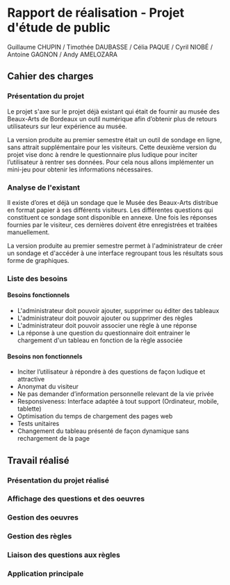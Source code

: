 # Rapport de réalisation - Projet d'étude de public

Guillaume CHUPIN / Timothée DAUBASSE / Célia PAQUE / Cyril NIOBÉ / Antoine GAGNON / Andy AMELOZARA


## Cahier des charges

### Présentation du projet

Le projet s'axe sur le projet déjà existant qui était de fournir au musée des Beaux-Arts de Bordeaux un outil numérique afin d’obtenir plus de retours utilisateurs sur leur expérience au musée. 

La version produite au premier semestre était un outil de sondage en ligne, sans attrait supplémentaire pour les visiteurs. 
Cette deuxième version du projet vise donc à rendre le questionnaire plus ludique pour inciter l’utilisateur à rentrer ses données. 
Pour cela nous allons implémenter un mini-jeu pour obtenir les informations nécessaires.

### Analyse de l'existant
Il existe d’ores et déjà un sondage que le Musée des Beaux-Arts distribue en format papier à ses différents visiteurs. Les différentes questions qui constituent ce sondage sont disponible en annexe.
Une fois les réponses fournies par le visiteur, ces dernières doivent être enregistrées et traitées manuellement.

La version produite au premier semestre permet à l'administrateur de créer un sondage et d'accéder à une interface
regroupant tous les résultats sous forme de graphiques.

### Liste des besoins
#### Besoins fonctionnels
* L'administrateur doit pouvoir ajouter, supprimer ou éditer des tableaux
* L'administrateur doit pouvoir ajouter ou supprimer des règles
* L'administrateur doit pouvoir associer une règle à une réponse
* La réponse à une question du questionnaire doit entrainer le chargement d'un tableau en fonction de la règle associée


#### Besoins non fonctionnels

* Inciter l’utilisateur à répondre à des questions de façon ludique et attractive
* Anonymat du visiteur
* Ne pas demander d’information personnelle relevant de la vie privée 
* Responsiveness: Interface adaptée à tout support (Ordinateur, mobile, tablette)
* Optimisation du temps de chargement des pages web
* Tests unitaires
* Changement du tableau présenté de façon dynamique sans rechargement de la page

## Travail réalisé

### Présentation du projet réalisé

### Affichage des questions et des oeuvres

### Gestion des oeuvres

### Gestion des règles

### Liaison des questions aux règles

### Application principale